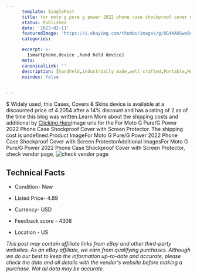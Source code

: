 ```yaml
---
      template: SinglePost
      title: for moto g pure g power 2022 phone case shockproof cover with screen protector
      status: Published
      date: '2023-02-11'
      featuredImage: 'https://i.ebayimg.com/thumbs/images/g/0G4AAOSwa0diyi3n/s-l225.jpg'
      categories: 

      excerpt: >-
        [smartphone,device ,hand held device]
      meta:
      canonicalLink: ''
      description: [handheld,industrially made,well crafted,Portable,Mobile,Compact,Convenient,Lightweight,Maneuverable,Man-portable,Miniature,Carriable,Hand-held,Light,Holdable,Transportable,Mobile device,Pocket-sized,On-the-go,Wireless,Cordless,Compact size,Convenient size, smartphone,device ,hand held device]
      noindex: false

        
---
```

$
    Widely used, this Cases, Covers & Skins device is available at a discounted price of 4.2054 after a 14% discount and has a rating of 2 as of the time this blog was written.Learn More about the shipping costs and additional by [Clicking Here](https://www.ebay.com/itm/185495353821?hash=item2b306279dd%3Ag%3A0G4AAOSwa0diyi3n&mkevt=1&mkcid=1&mkrid=711-53200-19255-0&campid=%253CePNCampaignId%253E&customid=%253CreferenceId%253E&toolid=10049)image urls for the For Moto G Pure/G Power 2022 Phone Case Shockproof Cover with Screen Protector. The shipping cost is undefined.Product ImageFor Moto G Pure/G Power 2022 Phone Case Shockproof Cover with Screen ProtectorAdditional ImagesFor Moto G Pure/G Power 2022 Phone Case Shockproof Cover with Screen Protector, check vendor page, ![check vendor page](https://origin-galleryplus.ebayimg.com/ws/web/185495353821_2_0_1/225x225.jpg,https://origin-galleryplus.ebayimg.com/ws/web/185495353821_3_0_1/225x225.jpg,https://origin-galleryplus.ebayimg.com/ws/web/185495353821_4_0_1/225x225.jpg,https://origin-galleryplus.ebayimg.com/ws/web/185495353821_5_0_1/225x225.jpg,https://origin-galleryplus.ebayimg.com/ws/web/185495353821_6_0_1/225x225.jpg,https://origin-galleryplus.ebayimg.com/ws/web/185495353821_7_0_1/225x225.jpg,https://origin-galleryplus.ebayimg.com/ws/web/185495353821_8_0_1/225x225.jpg,https://origin-galleryplus.ebayimg.com/ws/web/185495353821_9_0_1/225x225.jpg,https://origin-galleryplus.ebayimg.com/ws/web/185495353821_10_0_1/225x225.jpg)
    
    

 ## Technical Facts 



     
      

 - Condition- New 


      

 - Listed Price- 4.89 


      

 - Currency- USD 


      

 - Feedback score - 4308 


      

 - Location - US 


      
      

 *_This post may contain affiliate links from eBay and other third-party websites. As an eBay affiliate, we earn from qualifying purchases. Although we do our best to keep the information up-to-date and accurate, please check the date and all details with the vendor's website before making a purchase. Not all data may be accurate._*



    
    
    
    
    
